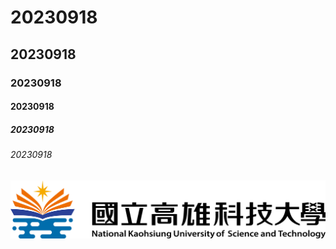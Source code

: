 # 20230918
## 20230918
### 20230918
#### 20230918
##### 20230918
###### 20230918

![NKUST](nkust.png "高科大")
